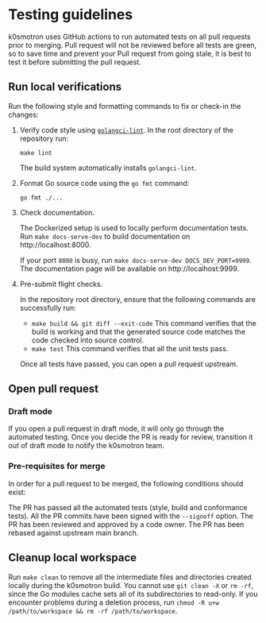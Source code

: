 # Testing guidelines

k0smotron uses GitHub actions to run automated tests on all pull requests prior to merging.
Pull request will not be reviewed before all tests are green,
so to save time and prevent your Pull request from going stale,
it is best to test it before submitting the pull request.

## Run local verifications

Run the following style and formatting commands to fix or check-in the changes:

1. Verify code style using [`golangci-lint`](https://golangci-lint.run/). In the root directory of the repository run:

   ```shell
   make lint
   ```

   The build system automatically installs `golangci-lint`.

2. Format Go source code using the `go fmt` command:


   ```shell
   go fmt ./...
   ```

3. Check documentation.

   The Dockerized setup is used to locally perform documentation tests.
   Run `make docs-serve-dev` to build documentation on http://localhost:8000.

   If your port `8000` is busy, run `make docs-serve-dev DOCS_DEV_PORT=9999`.
   The documentation page will be available on http://localhost:9999.

4. Pre-submit flight checks.

   In the repository root directory, ensure that the following commands are successfully run:

    * `make build && git diff --exit-code`
      This command verifies that the build is working
      and that the generated source code matches the code checked into source control.
    * `make test`
      This command verifies that all the unit tests pass.

   Once all tests have passed, you can open a pull request upstream.

## Open pull request

### Draft mode

If you open a pull request in draft mode, it will only go through the automated testing.
Once you decide the PR is ready for review, transition it out of draft mode to notify the k0smotron team.

### Pre-requisites for merge

In order for a pull request to be merged, the following conditions should exist:

The PR has passed all the automated tests (style, build and conformance tests).
All the PR commits have been signed with the `--signoff` option.
The PR has been reviewed and approved by a code owner.
The PR has been rebased against upstream main branch.

## Cleanup local workspace

Run `make clean` to remove all the intermediate files and directories created
locally during the k0smotron build.
You cannot use `git clean -X` or `rm -rf`, since the Go modules
cache sets all of its subdirectories to read-only.
If you encounter problems during a deletion process,
run `chmod -R u+w /path/to/workspace && rm -rf /path/to/workspace`.